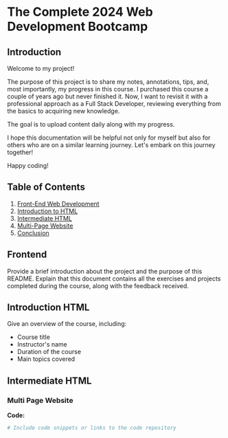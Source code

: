 # The Complete 2024 Web Development Bootcamp

## Introduction
Welcome to my project!

The purpose of this project is to share my notes, annotations, tips, and, most importantly, my progress in this course. I purchased this course a couple of years ago but never finished it. Now, I want to revisit it with a professional approach as a Full Stack Developer, reviewing everything from the basics to acquiring new knowledge.

The goal is to upload content daily along with my progress.

I hope this documentation will be helpful not only for myself but also for others who are on a similar learning journey. Let's embark on this journey together!

Happy coding!


## Table of Contents
1. [Front-End Web Development](#frontend)
2. [Introduction to HTML](#introduction-html)
3. [Intermediate HTML](#intermediate-html)
4. [Multi-Page Website](#multi-page-website)
5. [Conclusion](#conclusion)

## Frontend
Provide a brief introduction about the project and the purpose of this README. Explain that this document contains all the exercises and projects completed during the course, along with the feedback received.

## Introduction HTML
Give an overview of the course, including:
- Course title
- Instructor's name
- Duration of the course
- Main topics covered

## Intermediate HTML

### Multi Page Website

**Code:**
```python
# Include code snippets or links to the code repository
